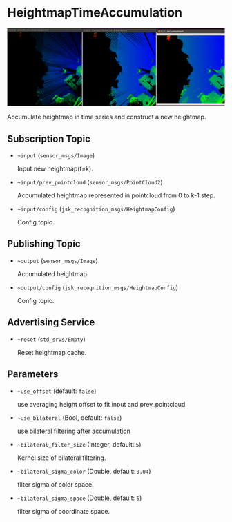 # HeightmapTimeAccumulation
![](images/heightmap_time_accumulation.png)


Accumulate heightmap in time series and construct a new heightmap.

## Subscription Topic
* `~input` (`sensor_msgs/Image`)

  Input new heightmap(t=k).
* `~input/prev_pointcloud` (`sensor_msgs/PointCloud2`)

  Accumulated heightmap represented in pointcloud from 0 to k-1 step.
* `~input/config` (`jsk_recognition_msgs/HeightmapConfig`)

  Config topic.

## Publishing Topic
* `~output` (`sensor_msgs/Image`)

  Accumulated heightmap.

* `~output/config` (`jsk_recognition_msgs/HeightmapConfig`)

  Config topic.

## Advertising Service
* `~reset` (`std_srvs/Empty`)

  Reset heightmap cache.

## Parameters
* `~use_offset` (default: `false`)

  use averaging height offset to fit input and prev_pointcloud
* `~use_bilateral` (Bool, default: `false`)

  use bilateral filtering after accumulation
* `~bilateral_filter_size` (Integer, default: `5`)

  Kernel size of bilateral filtering.
* `~bilateral_sigma_color` (Double, default: `0.04`)

  filter sigma of color space.
* `~bilateral_sigma_space` (Double, default: `5`)

  filter sigma of coordinate space.
